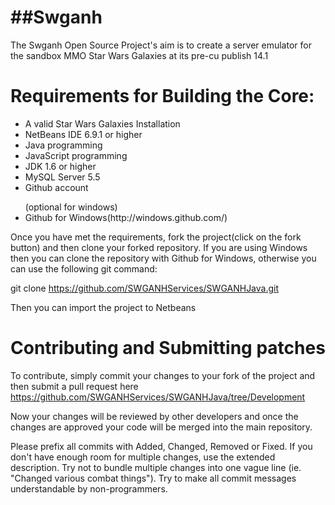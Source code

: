 ##Swganh
=========================
The Swganh Open Source Project's aim is to create a server emulator for the sandbox MMO Star Wars Galaxies at its pre-cu publish 14.1 



Requirements for Building the Core:
=========================
<ul>
<li>A valid Star Wars Galaxies Installation</li>
<li>NetBeans IDE 6.9.1 or higher</li>
<li>Java programming</li>
<li>JavaScript programming</li>
<li>JDK 1.6 or higher</li>
<li>MySQL Server 5.5</li>
<li>Github account</li>
</ul>
<ul>
(optional for windows)
<li>Github for Windows(http://windows.github.com/)</li>
</ul>
Once you have met the requirements, fork the project(click on the fork button) and then clone your forked repository. If you are using Windows then you can clone the repository with Github for Windows, otherwise you can use the following git command:

git clone https://github.com/SWGANHServices/SWGANHJava.git

Then you can import the project to Netbeans

Contributing and Submitting patches
=========================
To contribute, simply commit your changes to your fork of the project and then submit a pull request here
https://github.com/SWGANHServices/SWGANHJava/tree/Development

Now your changes will be reviewed by other developers and once the changes are approved your code will be merged into the main repository.

Please prefix all commits with Added, Changed, Removed or Fixed. If you don't have enough room for multiple changes, use the extended description. Try not to bundle multiple changes into one vague line (ie. "Changed various combat things"). Try to make all commit messages understandable by non-programmers.
